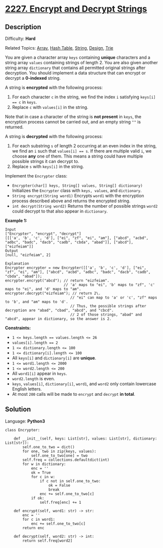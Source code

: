 # [2227\. Encrypt and Decrypt Strings](https://leetcode.com/problems/encrypt-and-decrypt-strings/)

## Description

Difficulty: **Hard**  

Related Topics: [Array](https://leetcode.com/tag/array/), [Hash Table](https://leetcode.com/tag/hash-table/), [String](https://leetcode.com/tag/string/), [Design](https://leetcode.com/tag/design/), [Trie](https://leetcode.com/tag/trie/)


You are given a character array `keys` containing **unique** characters and a string array `values` containing strings of length 2\. You are also given another string array `dictionary` that contains all permitted original strings after decryption. You should implement a data structure that can encrypt or decrypt a **0-indexed** string.

A string is **encrypted** with the following process:

1.  For each character `c` in the string, we find the index `i` satisfying `keys[i] == c` in `keys`.
2.  Replace `c` with `values[i]` in the string.

Note that in case a character of the string is **not present** in `keys`, the encryption process cannot be carried out, and an empty string `""` is returned.

A string is **decrypted** with the following process:

1.  For each substring `s` of length 2 occurring at an even index in the string, we find an `i` such that `values[i] == s`. If there are multiple valid `i`, we choose **any** one of them. This means a string could have multiple possible strings it can decrypt to.
2.  Replace `s` with `keys[i]` in the string.

Implement the `Encrypter` class:

*   `Encrypter(char[] keys, String[] values, String[] dictionary)` Initializes the `Encrypter` class with `keys, values`, and `dictionary`.
*   `String encrypt(String word1)` Encrypts `word1` with the encryption process described above and returns the encrypted string.
*   `int decrypt(String word2)` Returns the number of possible strings `word2` could decrypt to that also appear in `dictionary`.

**Example 1:**

```
Input
["Encrypter", "encrypt", "decrypt"]
[[['a', 'b', 'c', 'd'], ["ei", "zf", "ei", "am"], ["abcd", "acbd", "adbc", "badc", "dacb", "cadb", "cbda", "abad"]], ["abcd"], ["eizfeiam"]]
Output
[null, "eizfeiam", 2]

Explanation
Encrypter encrypter = new Encrypter([['a', 'b', 'c', 'd'], ["ei", "zf", "ei", "am"], ["abcd", "acbd", "adbc", "badc", "dacb", "cadb", "cbda", "abad"]);
encrypter.encrypt("abcd"); // return "eizfeiam". 
                           // 'a' maps to "ei", 'b' maps to "zf", 'c' maps to "ei", and 'd' maps to "am".
encrypter.decrypt("eizfeiam"); // return 2\. 
                              // "ei" can map to 'a' or 'c', "zf" maps to 'b', and "am" maps to 'd'. 
                              // Thus, the possible strings after decryption are "abad", "cbad", "abcd", and "cbcd". 
                              // 2 of those strings, "abad" and "abcd", appear in dictionary, so the answer is 2.
```

**Constraints:**

*   `1 <= keys.length == values.length <= 26`
*   `values[i].length == 2`
*   `1 <= dictionary.length <= 100`
*   `1 <= dictionary[i].length <= 100`
*   All `keys[i]` and `dictionary[i]` are **unique**.
*   `1 <= word1.length <= 2000`
*   `1 <= word2.length <= 200`
*   All `word1[i]` appear in `keys`.
*   `word2.length` is even.
*   `keys`, `values[i]`, `dictionary[i]`, `word1`, and `word2` only contain lowercase English letters.
*   At most `200` calls will be made to `encrypt` and `decrypt` **in total**.


## Solution

Language: **Python3**

```python3
class Encrypter:
​
    def __init__(self, keys: List[str], values: List[str], dictionary: List[str]):
        self.one_to_two = dict()
        for one, two in zip(keys, values):
            self.one_to_two[one] = two
        self.freq = collections.defaultdict(int)
        for w in dictionary:
            enc = ''
            ok = True
            for c in w:
                if c not in self.one_to_two:
                    ok = False
                    break
                enc += self.one_to_two[c]
            if ok:
                self.freq[enc] += 1
​
    def encrypt(self, word1: str) -> str:
        enc = ''
        for c in word1:
            enc += self.one_to_two[c]
        return enc
​
    def decrypt(self, word2: str) -> int:
        return self.freq[word2]
```
